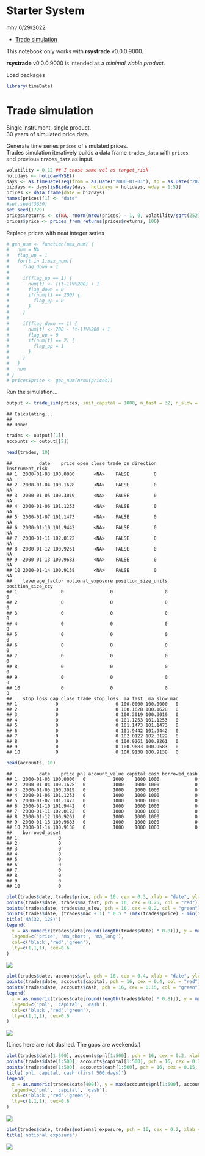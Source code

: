 Starter System
================
mhv
6/29/2022

- <a href="#trade-simulation" id="toc-trade-simulation">Trade
  simulation</a>

This notebook only works with **rsystrade** v0.0.0.9000.

**rsystrade** v0.0.0.9000 is intended as a *minimal viable product*.

Load packages

``` r
library(timeDate)
```

# Trade simulation

Single instrument, single product.  
30 years of simulated price data.

Generate time series `prices` of simulated prices.  
Trades simulation iteratively builds a data frame `trades_data` with
`prices` and previous `trades_data` as input.

``` r
volatility = 0.12 ## I chose same vol as target_risk
holidays <- holidayNYSE()
days <- as.timeDate(seq(from = as.Date("2000-01-01"), to = as.Date("2021-12-31"), by = "day"))
bizdays <- days[isBizday(days, holidays = holidays, wday = 1:5)]
prices <- data.frame(date = bizdays)
names(prices)[1] <- "date"
#set.seed(3630)
set.seed(1729)
prices$returns <- c(NA, rnorm(nrow(prices) - 1, 0, volatility/sqrt(252)))
prices$price <- prices_from_returns(prices$returns, 100)
```

Replace prices with neat integer series

``` r
# gen_num <- function(max_num) {
#   num = NA
#   flag_up = 1
#   for(t in 1:max_num){
#     flag_down = 1
#     
#     if(flag_up == 1) {
#       num[t] <- ((t-1)%%200) + 1
#       flag_down = 0
#       if(num[t] == 200) {
#         flag_up = 0
#       }
#     }
#     
#     if(flag_down == 1) {
#       num[t] <- 200 - (t-1)%%200 + 1
#       flag_up = 0
#       if(num[t] == 2) {
#         flag_up = 1
#       }
#     }
#   }
#   num
# }
# prices$price <- gen_num(nrow(prices))
```

Run the simulation…

``` r
output <- trade_sim(prices, init_capital = 1000, n_fast = 32, n_slow = 128, risk_target = 0.12, stop_loss_fraction = 0.5)
```

    ## Calculating...
    ## 
    ## Done!

``` r
trades <- output[[1]]
accounts <- output[[2]]
```

``` r
head(trades, 10)
```

    ##          date    price open_close trade_on direction instrument_risk
    ## 1  2000-01-03 100.0000       <NA>    FALSE         0              NA
    ## 2  2000-01-04 100.1628       <NA>    FALSE         0              NA
    ## 3  2000-01-05 100.3019       <NA>    FALSE         0              NA
    ## 4  2000-01-06 101.1253       <NA>    FALSE         0              NA
    ## 5  2000-01-07 101.1473       <NA>    FALSE         0              NA
    ## 6  2000-01-10 101.9442       <NA>    FALSE         0              NA
    ## 7  2000-01-11 102.0122       <NA>    FALSE         0              NA
    ## 8  2000-01-12 100.9261       <NA>    FALSE         0              NA
    ## 9  2000-01-13 100.9683       <NA>    FALSE         0              NA
    ## 10 2000-01-14 100.9138       <NA>    FALSE         0              NA
    ##    leverage_factor notional_exposure position_size_units position_size_ccy
    ## 1                0                 0                   0                 0
    ## 2                0                 0                   0                 0
    ## 3                0                 0                   0                 0
    ## 4                0                 0                   0                 0
    ## 5                0                 0                   0                 0
    ## 6                0                 0                   0                 0
    ## 7                0                 0                   0                 0
    ## 8                0                 0                   0                 0
    ## 9                0                 0                   0                 0
    ## 10               0                 0                   0                 0
    ##    stop_loss_gap close_trade_stop_loss  ma_fast  ma_slow mac
    ## 1              0                     0 100.0000 100.0000   0
    ## 2              0                     0 100.1628 100.1628   0
    ## 3              0                     0 100.3019 100.3019   0
    ## 4              0                     0 101.1253 101.1253   0
    ## 5              0                     0 101.1473 101.1473   0
    ## 6              0                     0 101.9442 101.9442   0
    ## 7              0                     0 102.0122 102.0122   0
    ## 8              0                     0 100.9261 100.9261   0
    ## 9              0                     0 100.9683 100.9683   0
    ## 10             0                     0 100.9138 100.9138   0

``` r
head(accounts, 10)
```

    ##          date    price pnl account_value capital cash borrowed_cash
    ## 1  2000-01-03 100.0000   0          1000    1000 1000             0
    ## 2  2000-01-04 100.1628   0          1000    1000 1000             0
    ## 3  2000-01-05 100.3019   0          1000    1000 1000             0
    ## 4  2000-01-06 101.1253   0          1000    1000 1000             0
    ## 5  2000-01-07 101.1473   0          1000    1000 1000             0
    ## 6  2000-01-10 101.9442   0          1000    1000 1000             0
    ## 7  2000-01-11 102.0122   0          1000    1000 1000             0
    ## 8  2000-01-12 100.9261   0          1000    1000 1000             0
    ## 9  2000-01-13 100.9683   0          1000    1000 1000             0
    ## 10 2000-01-14 100.9138   0          1000    1000 1000             0
    ##    borrowed_asset
    ## 1               0
    ## 2               0
    ## 3               0
    ## 4               0
    ## 5               0
    ## 6               0
    ## 7               0
    ## 8               0
    ## 9               0
    ## 10              0

``` r
plot(trades$date, trades$price, pch = 16, cex = 0.3, xlab = "date", ylab = "dollars")
points(trades$date, trades$ma_fast, pch = 16, cex = 0.25, col = "red")
points(trades$date, trades$ma_slow, pch = 16, cex = 0.2, col = "green")
points(trades$date, (trades$mac + 1) * 0.5 * (max(trades$price) - min(trades$price)) + min(trades$price), pch = 16, cex = 0.2, col = "gray")
title('MA(32, 128)')
legend(
  x = as.numeric(trades$date[round(length(trades$date) * 0.8)]), y = max(trades$price) * 0.9,  
  legend=c('price', 'ma_short', 'ma_long'), 
  col=c('black','red','green'), 
  lty=c(1,1,1), cex=0.6
)
```

![](Starter-System_files/figure-gfm/unnamed-chunk-8-1.png)<!-- -->

``` r
plot(trades$date, accounts$pnl, pch = 16, cex = 0.4, xlab = "date", ylab = "dollars", ylim = c(min(c(accounts$pnl, accounts$capital, accounts$cash)), max(c(accounts$pnl, accounts$capital, accounts$cash))))
points(trades$date, accounts$capital, pch = 16, cex = 0.4, col = "red")
points(trades$date, accounts$cash, pch = 16, cex = 0.15, col = "green")
legend(
  x = as.numeric(trades$date[round(length(trades$date) * 0.8)]), y = max(c(accounts$pnl, accounts$capital, accounts$cash)) * 0.9, 
  legend=c('pnl', 'capital', 'cash'), 
  col=c('black','red','green'), 
  lty=c(1,1,1), cex=0.6
)
```

![](Starter-System_files/figure-gfm/unnamed-chunk-9-1.png)<!-- -->

(Lines here are not dashed. The gaps are weekends.)

``` r
plot(trades$date[1:500], accounts$pnl[1:500], pch = 16, cex = 0.2, xlab = "date", ylab = "dollars", ylim = c(min(accounts$pnl[1:500], accounts$capital[1:500], accounts$cash[1:500]), max(accounts$pnl[1:500], accounts$capital[1:500], accounts$cash[1:500])))
points(trades$date[1:500], accounts$capital[1:500], pch = 16, cex = 0.3, col = "red")
points(trades$date[1:500], accounts$cash[1:500], pch = 16, cex = 0.15, col = "green")
title('pnl, capital, cash (first 500 days)')
legend(
  x = as.numeric(trades$date[400]), y = max(accounts$pnl[1:500], accounts$capital[1:500], accounts$cash[1:500]) * 0.9,  
  legend=c('pnl', 'capital', 'cash'), 
  col=c('black','red','green'), 
  lty=c(1,1,1), cex=0.6
)
```

![](Starter-System_files/figure-gfm/unnamed-chunk-10-1.png)<!-- -->

``` r
plot(trades$date, trades$notional_exposure, pch = 16, cex = 0.2, xlab = "date", ylab = "dollars")
title('notional exposure')
```

![](Starter-System_files/figure-gfm/unnamed-chunk-11-1.png)<!-- -->
